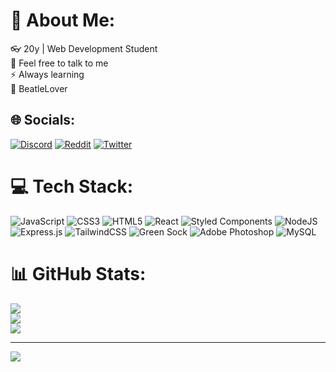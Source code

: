 # 💫 About Me:
👓 20y | Web Development Student<br>🍃 Feel free to talk to me<br>⚡️ Always learning<br>🎹 BeatleLover

## 🌐 Socials:
[![Discord](https://img.shields.io/badge/Discord-%237289DA.svg?logo=discord&logoColor=white)](https://discord.gg/madeon4889) [![Reddit](https://img.shields.io/badge/Reddit-%23FF4500.svg?logo=Reddit&logoColor=white)](https://reddit.com/user/Latter_Run_8399) [![Twitter](https://img.shields.io/badge/Twitter-%231DA1F2.svg?logo=Twitter&logoColor=white)](https://twitter.com/@Leonard38469871) 

# 💻 Tech Stack:
![JavaScript](https://img.shields.io/badge/javascript-%23323330.svg?style=for-the-badge&logo=javascript&logoColor=%23F7DF1E) ![CSS3](https://img.shields.io/badge/css3-%231572B6.svg?style=for-the-badge&logo=css3&logoColor=white) ![HTML5](https://img.shields.io/badge/html5-%23E34F26.svg?style=for-the-badge&logo=html5&logoColor=white) ![React](https://img.shields.io/badge/react-%2320232a.svg?style=for-the-badge&logo=react&logoColor=%2361DAFB) ![Styled Components](https://img.shields.io/badge/styled--components-DB7093?style=for-the-badge&logo=styled-components&logoColor=white) ![NodeJS](https://img.shields.io/badge/node.js-6DA55F?style=for-the-badge&logo=node.js&logoColor=white) ![Express.js](https://img.shields.io/badge/express.js-%23404d59.svg?style=for-the-badge&logo=express&logoColor=%2361DAFB) ![TailwindCSS](https://img.shields.io/badge/tailwindcss-%2338B2AC.svg?style=for-the-badge&logo=tailwind-css&logoColor=white) ![Green Sock](https://img.shields.io/badge/green%20sock-88CE02?style=for-the-badge&logo=greensock&logoColor=white) ![Adobe Photoshop](https://img.shields.io/badge/adobephotoshop-%2331A8FF.svg?style=for-the-badge&logo=adobephotoshop&logoColor=white) ![MySQL](https://img.shields.io/badge/mysql-%2300f.svg?style=for-the-badge&logo=mysql&logoColor=white)
# 📊 GitHub Stats:
![](https://github-readme-stats.vercel.app/api?username=leonardotavares20&theme=radical&hide_border=true&include_all_commits=true&count_private=true)<br/>
![](https://github-readme-streak-stats.herokuapp.com/?user=leonardotavares20&theme=radical&hide_border=true)<br/>
![](https://github-readme-stats.vercel.app/api/top-langs/?username=leonardotavares20&theme=radical&hide_border=true&include_all_commits=true&count_private=true&layout=compact)

---
[![](https://visitcount.itsvg.in/api?id=leonardotavares20&icon=0&color=0)](https://visitcount.itsvg.in)

<!-- Proudly created with GPRM ( https://gprm.itsvg.in ) -->
